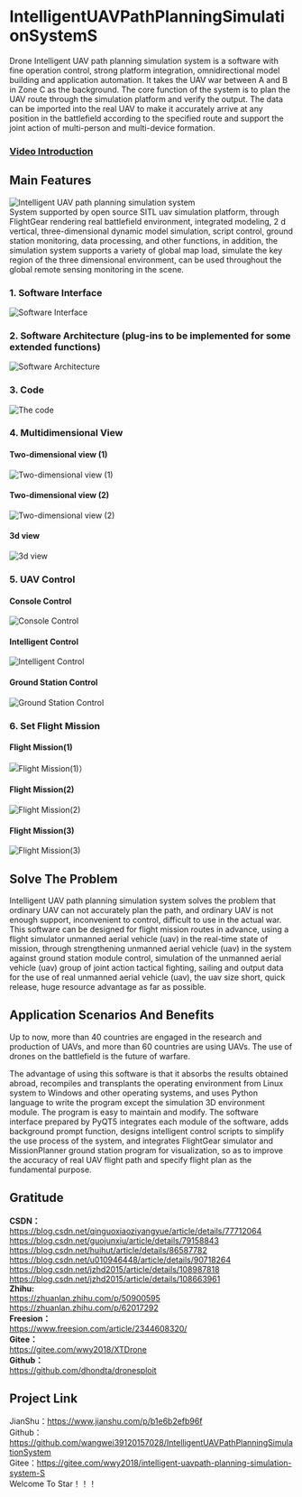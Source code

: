# IntelligentUAVPathPlanningSimulationSystemS
Drone  Intelligent UAV path planning simulation system is a software with fine operation control, strong platform integration, omnidirectional model building and application automation. It takes the UAV war between A and B in Zone C as the background. The core function of the system is to plan the UAV route through the simulation platform and verify the output. The data can be imported into the real UAV to make it accurately arrive at any position in the battlefield according to the specified route and support the joint action of multi-person and multi-device formation.
### [Video Introduction](https://www.yuque.com/u12074055/kb/qqkaw9)
## Main Features
![Intelligent UAV path planning simulation system](https://images.gitee.com/uploads/images/2021/0125/233607_f09b2d25_2323666.jpeg "13.jpg")<br>
System supported by open source SITL uav simulation platform, through FlightGear rendering real battlefield environment, integrated modeling, 2 d vertical, three-dimensional dynamic model simulation, script control, ground station monitoring, data processing, and other functions, in addition, the simulation system supports a variety of global map load, simulate the key region of the three dimensional environment, can be used throughout the global remote sensing monitoring in the scene.
### 1. Software Interface
![Software Interface](https://images.gitee.com/uploads/images/2021/0125/233744_ba69880f_2323666.png "1.png")
### 2. Software Architecture (plug-ins to be implemented for some extended functions)
![Software Architecture](https://images.gitee.com/uploads/images/2021/0125/233759_e596a868_2323666.png "2.png")
### 3. Code
![The code](https://images.gitee.com/uploads/images/2021/0125/233814_c0aa0ba5_2323666.png "3.png")
### 4. Multidimensional View
#### Two-dimensional view (1)
![Two-dimensional view (1)](https://images.gitee.com/uploads/images/2021/0125/233838_febcde95_2323666.png "4.png")
#### Two-dimensional view (2)
![Two-dimensional view (2)](https://images.gitee.com/uploads/images/2021/0125/233900_9a21536c_2323666.png "5.png")
#### 3d view
![3d view](https://images.gitee.com/uploads/images/2021/0125/233925_c9f2e081_2323666.png "6.png")
### 5. UAV Control
#### Console Control
![ Console Control](https://images.gitee.com/uploads/images/2021/0125/233942_e93cbff8_2323666.png "7.png")
#### Intelligent Control
![Intelligent Control](https://images.gitee.com/uploads/images/2021/0126/181402_cd1f8329_2323666.png "改git.png")
#### Ground Station Control
![Ground Station Control](https://images.gitee.com/uploads/images/2021/0125/234015_bc90af97_2323666.png "9.png")
### 6. Set Flight Mission
#### Flight Mission(1)
![Flight Mission(1)）](https://images.gitee.com/uploads/images/2021/0125/234038_f5448a7f_2323666.png "10.png")
#### Flight Mission(2)
![Flight Mission(2)](https://images.gitee.com/uploads/images/2021/0125/234057_37ff1cc1_2323666.png "11.png")
#### Flight Mission(3)
![Flight Mission(3)](https://images.gitee.com/uploads/images/2021/0125/234121_a8022c2e_2323666.png "12.png")
## Solve The Problem

Intelligent UAV path planning simulation system solves the problem that ordinary UAV can not accurately plan the path, and ordinary UAV is not enough support, inconvenient to control, difficult to use in the actual war. This software can be designed for flight mission routes in advance, using a flight simulator unmanned aerial vehicle (uav) in the real-time state of mission, through strengthening unmanned aerial vehicle (uav) in the system against ground station module control, simulation of the unmanned aerial vehicle (uav) group of joint action tactical fighting, sailing and output data for the use of real unmanned aerial vehicle (uav), the uav size short, quick release, huge resource advantage as far as possible.

## Application Scenarios And Benefits

Up to now, more than 40 countries are engaged in the research and production of UAVs, and more than 60 countries are using UAVs. The use of drones on the battlefield is the future of warfare.

The advantage of using this software is that it absorbs the results obtained abroad, recompiles and transplants the operating environment from Linux system to Windows and other operating systems, and uses Python language to write the program except the simulation 3D environment module. The program is easy to maintain and modify. The software interface prepared by PyQT5 integrates each module of the software, adds background prompt function, designs intelligent control scripts to simplify the use process of the system, and integrates FlightGear simulator and MissionPlanner ground station program for visualization, so as to improve the accuracy of real UAV flight path and specify flight plan as the fundamental purpose.

## Gratitude<br>
**CSDN：**<br>
https://blog.csdn.net/qinguoxiaoziyangyue/article/details/77712064<br>
https://blog.csdn.net/guojunxiu/article/details/79158843<br>
https://blog.csdn.net/huihut/article/details/86587782<br>
https://blog.csdn.net/u010946448/article/details/90718264<br>
https://blog.csdn.net/jzhd2015/article/details/108987818<br>
https://blog.csdn.net/jzhd2015/article/details/108663961<br>
**Zhihu:**<br>
https://zhuanlan.zhihu.com/p/50900595
https://zhuanlan.zhihu.com/p/62017292<br>
**Freesion：**<br>
https://www.freesion.com/article/2344608320/<br>
**Gitee：**<br>
https://gitee.com/wwy2018/XTDrone<br>
**Github：**<br>
https://github.com/dhondta/dronesploit<br>

## Project Link<br>
JianShu：https://www.jianshu.com/p/b1e6b2efb96f<br>
Github：https://github.com/wangwei39120157028/IntelligentUAVPathPlanningSimulationSystem<br>
Gitee：https://gitee.com/wwy2018/intelligent-uavpath-planning-simulation-system-S<br>
Welcome To Star！！！
